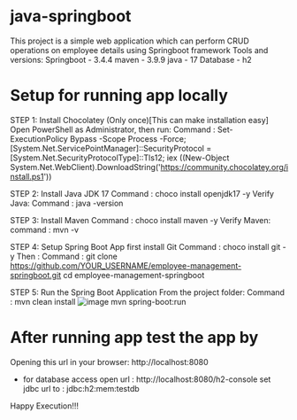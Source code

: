 # java-springboot
This project is a simple web application which can perform CRUD operations on employee details using Springboot framework
Tools and versions:
Springboot - 3.4.4
maven - 3.9.9
java - 17
Database - h2

# Setup for running app locally
STEP 1: Install Chocolatey (Only once)[This can make installation easy]
        Open PowerShell as Administrator, then run:
        Command : Set-ExecutionPolicy Bypass -Scope Process -Force;
                  [System.Net.ServicePointManager]::SecurityProtocol = [System.Net.SecurityProtocolType]::Tls12;
                  iex ((New-Object System.Net.WebClient).DownloadString('https://community.chocolatey.org/install.ps1'))

STEP 2: Install Java JDK 17
        Command : choco install openjdk17 -y
        Verify Java: 
        Command : java -version

STEP 3: Install Maven
        Command : choco install maven -y
        Verify Maven:
        command : mvn -v
        
STEP 4: Setup Spring Boot App
        first install Git
        Command : choco install git -y
        Then : 
        Command : git clone https://github.com/YOUR_USERNAME/employee-management-springboot.git
                  cd employee-management-springboot

STEP 5: Run the Spring Boot Application
        From the project folder: 
        Command : mvn clean install 
                  ![image](https://github.com/user-attachments/assets/1b39a258-20e7-4dbf-a000-3d7cd9457f4a)
                  mvn spring-boot:run

# After running app test the app by
Opening this url in your browser: http://localhost:8080
- for database access open url : http://localhost:8080/h2-console
               set jdbc url to : jdbc:h2:mem:testdb

Happy Execution!!!
